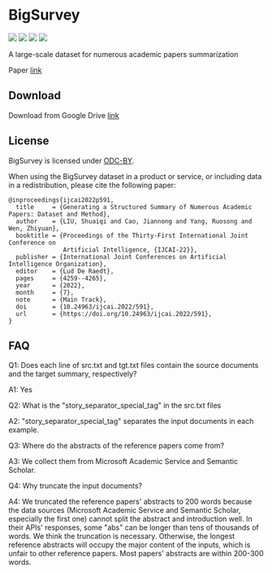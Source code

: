 # BigSurvey

![](https://img.shields.io/badge/version-v1.0-blue.svg)
![](https://img.shields.io/badge/language-ENG-lightgrey.svg)
[![](https://img.shields.io/badge/license-ODCBy-green.svg)](https://opendatacommons.org/licenses/by/1-0/)
[![](https://img.shields.io/badge/author-@sq-red.svg)](https://stevenlau6.github.io/)


A large-scale dataset for numerous academic papers summarization

Paper [link](https://www.ijcai.org/proceedings/2022/591)

## Download

Download from Google Drive [link](https://drive.google.com/drive/folders/1DNklRVFFH2jayR6JJeHxMjV74oCjWtie?usp=sharing)


## License
BigSurvey is licensed under [ODC-BY](https://opendatacommons.org/licenses/by/1-0/).

When using the BigSurvey dataset in a product or service, or including data in a redistribution, please cite the following paper:

```
@inproceedings{ijcai2022p591,
  title     = {Generating a Structured Summary of Numerous Academic Papers: Dataset and Method},
  author    = {LIU, Shuaiqi and Cao, Jiannong and Yang, Ruosong and Wen, Zhiyuan},
  booktitle = {Proceedings of the Thirty-First International Joint Conference on
               Artificial Intelligence, {IJCAI-22}},
  publisher = {International Joint Conferences on Artificial Intelligence Organization},
  editor    = {Lud De Raedt},
  pages     = {4259--4265},
  year      = {2022},
  month     = {7},
  note      = {Main Track},
  doi       = {10.24963/ijcai.2022/591},
  url       = {https://doi.org/10.24963/ijcai.2022/591},
}
```

## FAQ

Q1: Does each line of src.txt​ and tgt.txt​ files contain the source documents and the target summary, respectively?

A1: Yes

Q2: What is the "story_separator_special_tag"​ in the src.txt files 

A2: "story_separator_special_tag" separates the input documents in each example.

Q3: Where do the abstracts of the reference papers come from?

A3: We collect them from Microsoft Academic Service and Semantic Scholar.

Q4: Why truncate the input documents?

A4: We truncated the reference papers' abstracts to 200 words because the data sources (Microsoft Academic Service and Semantic Scholar, especially the first one) cannot split the abstract and introduction well. In their APIs' responses, some "abs" can be longer than tens of thousands of words. We think the truncation is necessary. Otherwise, the longest reference abstracts will occupy the major content of the inputs, which is unfair to other reference papers. Most papers' abstracts are within 200-300 words. 

